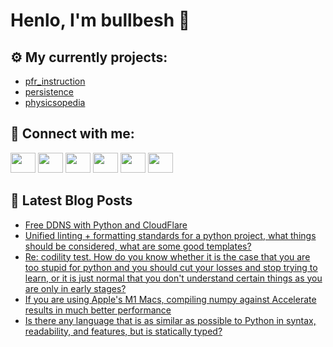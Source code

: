 # Henlo, I'm bullbesh 👋

## ⚙️ My currently projects:
- [pfr_instruction](https://github.com/bullbesh/pfr_instruction)
- [persistence](https://github.com/bullbesh/persistence)
- [physicsopedia](https://github.com/bullbesh/physicsopedia)

## 🔎 Connect with me:
[<img height="32" width="40" src="https://cdn.jsdelivr.net/npm/simple-icons@v5/icons/telegram.svg" />](https://t.me/bullbesh)
[<img height="32" width="40" src="https://cdn.jsdelivr.net/npm/simple-icons@v5/icons/vk.svg" />](https://vk.com/bullbesh)
[<img height="32" width="40" src="https://cdn.jsdelivr.net/npm/simple-icons@v5/icons/twitter.svg" />](https://twitter.com/bullbesh1)
[<img height="32" width="40" src="https://cdn.jsdelivr.net/npm/simple-icons@v5/icons/instagram.svg" />](https://www.instagram.com/bullbesh)
[<img height="32" width="40" src="https://cdn.jsdelivr.net/npm/simple-icons@v5/icons/reddit.svg" />](https://www.reddit.com/user/bullbesh)
[<img height="32" width="40" src="https://cdn.jsdelivr.net/npm/simple-icons@v5/icons/youtube.svg" />](https://www.youtube.com/channel/UCtfjRs6uzgq5mfm8S06WTcg)

## 📕 Latest Blog Posts
<!-- BLOG-POST-LIST:START -->
- [Free DDNS with Python and CloudFlare](https://www.reddit.com/r/Python/comments/qojmq6/free_ddns_with_python_and_cloudflare/)
- [Unified linting + formatting standards for a python project, what things should be considered, what are some good templates?](https://www.reddit.com/r/Python/comments/qojic3/unified_linting_formatting_standards_for_a_python/)
- [Re: codility test. How do you know whether it is the case that you are too stupid for python and you should cut your losses and stop trying to learn, or it is just normal that you don't understand certain things as you are only in early stages?](https://www.reddit.com/r/Python/comments/qoidkv/re_codility_test_how_do_you_know_whether_it_is/)
- [If you are using Apple's M1 Macs, compiling numpy against Accelerate results in much better performance](https://www.reddit.com/r/Python/comments/qog8x3/if_you_are_using_apples_m1_macs_compiling_numpy/)
- [Is there any language that is as similar as possible to Python in syntax, readability, and features, but is statically typed?](https://www.reddit.com/r/Python/comments/qofmt3/is_there_any_language_that_is_as_similar_as/)
<!-- BLOG-POST-LIST:END -->
